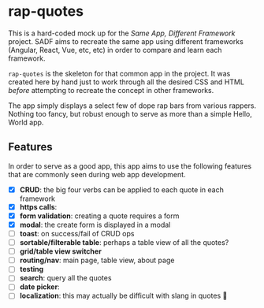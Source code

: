 # rap-quotes

This is a hard-coded mock up for the _Same App, Different Framework_ project.
SADF aims to recreate the same app using different frameworks (Angular, React, Vue, etc, etc) in order to compare and learn each framework.

`rap-quotes` is the skeleton for that common app in the project.
It was created here by hand just to work through all the desired CSS and HTML _before_ attempting to recreate the concept in other frameworks.

The app simply displays a select few of dope rap bars from various rappers.
Nothing too fancy, but robust enough to serve as more than a simple Hello, World app.

## Features
In order to serve as a good app, this app aims to use the following features that are commonly seen during web app development.

- [x] **CRUD**: the big four verbs can be applied to each quote in each framework 
- [x] **https calls**: 
- [x] **form validation**: creating a quote requires a form
- [x] **modal**: the create form is displayed in a modal
- [ ] **toast**: on success/fail of CRUD ops
- [ ] **sortable/filterable table**: perhaps a table view of all the quotes?
- [ ] **grid/table view switcher**
- [ ] **routing/nav**: main page, table view, about page
- [ ] **testing**
- [ ] **search**: query all the quotes
- [ ] **date picker**: 
- [ ] **localization**: this may actually be difficult with slang in quotes 🤔
